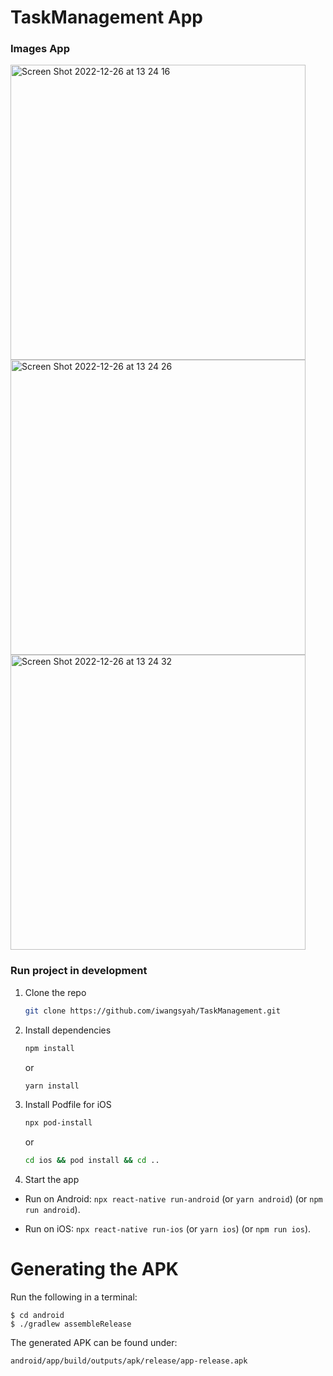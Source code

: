 # TaskManagement App

### Images App

<img width="472" alt="Screen Shot 2022-12-26 at 13 24 16" src="https://user-images.githubusercontent.com/31063335/209511780-b9a25b64-2804-4dc4-b334-b49954a760ea.png">
<img width="472" alt="Screen Shot 2022-12-26 at 13 24 26" src="https://user-images.githubusercontent.com/31063335/209511811-fd21d0a3-7a1d-4b51-8c5b-b4de1e48b93b.png">
<img width="472" alt="Screen Shot 2022-12-26 at 13 24 32" src="https://user-images.githubusercontent.com/31063335/209511835-222555d5-70c0-4e1a-ac13-a7adadab50d9.png">


### Run project in development

1. Clone the repo
   ```sh
   git clone https://github.com/iwangsyah/TaskManagement.git
   ```
2. Install dependencies
   ```sh
   npm install
   ```
   or
   
   ```sh
   yarn install
   ```
3. Install Podfile for iOS
   ```sh
   npx pod-install
   ```
    or
  
   ```sh
   cd ios && pod install && cd ..
   ```
4. Start the app
  - Run on Android: `npx react-native run-android` (or `yarn android`)  (or `npm run android`).

  - Run on iOS: `npx react-native run-ios` (or `yarn ios`) (or `npm run ios`).


# Generating the APK
Run the following in a terminal:

```
$ cd android
$ ./gradlew assembleRelease
```

The generated APK can be found under:
```
android/app/build/outputs/apk/release/app-release.apk
```
